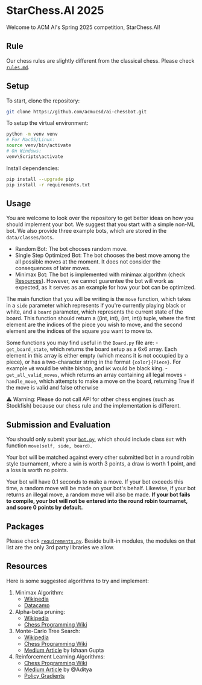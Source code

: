 # StarChess.AI 2025

Welcome to ACM AI's Spring 2025 competition, StarChess.AI!

## Rule

Our chess rules are slightly different from the classical chess. Please check [`rules.md`](rules.md).

## Setup

To start, clone the repository:

```bash
git clone https://github.com/acmucsd/ai-chessbot.git
```

To setup the virtual environment:

```bash
python -m venv venv
# For MacOS/Linux:
source venv/bin/activate  
# On Windows: 
venv\Scripts\activate
```

Install dependencies:

```bash
pip install --upgrade pip
pip install -r requirements.txt
```

## Usage

You are welcome to look over the repository to get better ideas on how you should implement your bot. We suggest that you start with a simple non-ML bot. We also provide three example bots, which are stored in the `data/classes/bots`.

- Random Bot: The bot chooses random move.
- Single Step Optimized Bot: The bot chooses the best move among the all possible moves at the moment. It does not consider the consequences of later moves.
- Minimax Bot: The bot is implemented with minimax algorithm (check [Resources](#resources)). However, we cannot guarentee the bot will work as expected, as it serves as an example for how your bot can be optimized.

The main function that you will be writing is the `move` function, which takes in a `side` parameter which represents if you're currently playing black or white, and a `board` parameter, which represents the current state of the board. This function should return a ((int, int), (int, int)) tuple, where the first element are the indices of the piece you wish to move, and the second element are the indices of the square you want to move to.

Some functions you may find useful in the `Board.py` file are:
-`get_board_state`, which returns the board setup as a 6x6 array. Each element in this array is either empty (which means it is not occupied by a piece), or has a two-character string in the format `{color}{Piece}`. For example `wB` would be white bishop, and `bK` would be black king. 
-`get_all_valid_moves`, which returns an array containing all legal moves
-`handle_move`, which attempts to make a move on the board, returning True if the move is valid and false otherwise 


⚠️ Warning: Please do not call API for other chess engines (such as Stockfish) because our chess rule and the implementation is different.

## Submission and Evaluation

You should only submit your [`bot.py`](data/classes/bots/bot.py), which should include class `Bot` with function `move(self, side, board)`.

Your bot will be matched against every other submitted bot in a round robin style tournament, where a win is worth 3 points, a draw is worth 1 point, and a loss is worth no points. 

Your bot will have 0.1 seconds to make a move. If your bot exceeds this time, a random move will be made on your bot's behalf. Likewise, if your bot returns an illegal move, a random move will also be made. **If your bot fails to compile, your bot will not be entered into the round robin tournamet, and score 0 points by default.**


## Packages

Please check [`requirements.py`](requirements.txt). Beside built-in modules, the modules on that list are the only 3rd party libraries we allow.

## Resources

Here is some suggested algorithms to try and implement:

1. Minimax Algorithm:
    - [Wikipedia](https://en.wikipedia.org/wiki/Minimax)
    - [Datacamp](https://www.datacamp.com/tutorial/minimax-algorithm-for-ai-in-python)
2. Alpha-beta pruning:
    - [Wikipedia](https://en.wikipedia.org/wiki/Alpha%E2%80%93beta_pruning)
    - [Chess Programming Wiki](https://www.chessprogramming.org/Alpha-Beta)
3. Monte-Carlo Tree Search:
    - [Wikipedia](https://en.wikipedia.org/wiki/Monte_Carlo_tree_search)
    - [Chess Programming Wiki](https://www.chessprogramming.org/Monte-Carlo_Tree_Search)
    - [Medium Article](https://medium.com/@ishaan.gupta0401/monte-carlo-tree-search-application-on-chess-5573fc0efb75) by Ishaan Gupta
4. Reinforcement Learning Algorithms:
    - [Chess Programming Wiki](https://www.chessprogramming.org/Reinforcement_Learning)
    - [Medium Article](https://medium.com/@samgill1256/reinforcement-learning-in-chess-73d97fad96b3) by @Aditya
    - [Policy Gradients](https://en.wikipedia.org/wiki/Policy_gradient_method)
